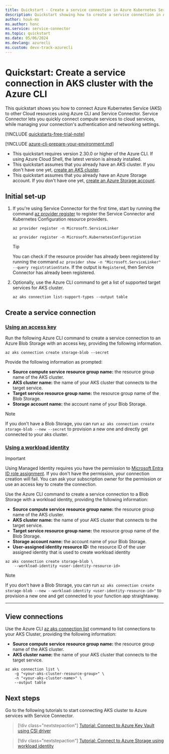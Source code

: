 ```yaml
---
title: Quickstart - Create a service connection in Azure Kubernetes Service (AKS) with the Azure CLI
description: Quickstart showing how to create a service connection in Azure Kubernetes Service (AKS) with the Azure CLI
author: houk-ms
ms.author: honc
ms.service: service-connector
ms.topic: quickstart
ms.date: 05/06/2024
ms.devlang: azurecli
ms.custom: devx-track-azurecli
---
```

# Quickstart: Create a service connection in AKS cluster with the Azure CLI

This quickstart shows you how to connect Azure Kubernetes Service (AKS) to other Cloud resources using Azure CLI and Service Connector. Service Connector lets you quickly connect compute services to cloud services, while managing your connection's authentication and networking settings.

[!INCLUDE [quickstarts-free-trial-note](~/reusable-content/ce-skilling/azure/includes/quickstarts-free-trial-note.md)]

[!INCLUDE [azure-cli-prepare-your-environment.md](~/reusable-content/azure-cli/azure-cli-prepare-your-environment.md)]

* This quickstart requires version 2.30.0 or higher of the Azure CLI. If using Azure Cloud Shell, the latest version is already installed.
* This quickstart assumes that you already have an AKS cluster. If you don't have one yet, [create an AKS cluster](../aks/learn/quick-kubernetes-deploy-cli.md).
* This quickstart assumes that you already have an Azure Storage account. If you don't have one yet, [create an Azure Storage account](../storage/common/storage-account-create.md).

## Initial set-up

1. If you're using Service Connector for the first time, start by running the command [az provider register](/cli/azure/provider#az-provider-register) to register the Service Connector and Kubernetes Configuration resource providers.

   ```azurecli
   az provider register -n Microsoft.ServiceLinker
   ```
   ```azurecli
   az provider register -n Microsoft.KubernetesConfiguration
   ```

   > [!TIP]
   > You can check if the resource provider has already been registered by running the command  `az provider show -n "Microsoft.ServiceLinker" --query registrationState`. If the output is `Registered`, then Service Connector has already been registered.

1. Optionally, use the Azure CLI command to get a list of supported target services for AKS cluster.

   ```azurecli
   az aks connection list-support-types --output table
   ```

## Create a service connection

### [Using an access key](#tab/Using-access-key)

Run the following Azure CLI command to create a service connection to an Azure Blob Storage with an access key, providing the following information.

```azurecli
az aks connection create storage-blob --secret
```

Provide the following information as prompted:

* **Source compute service resource group name:** the resource group name of the AKS cluster.
* **AKS cluster name:** the name of your AKS cluster that connects to the target service.
* **Target service resource group name:** the resource group name of the Blob Storage.
* **Storage account name:** the account name of your Blob Storage.

> [!NOTE]
> If you don't have a Blob Storage, you can run `az aks connection create storage-blob --new --secret` to provision a new one and directly get connected to your aks cluster.

### [Using a workload identity](#tab/Using-Managed-Identity)

> [!IMPORTANT]
> Using Managed Identity requires you have the permission to [Microsoft Entra ID role assignment](../active-directory/managed-identities-azure-resources/howto-assign-access-portal.md). If you don't have the permission, your connection creation will fail. You can ask your subscription owner for the permission or use an access key to create the connection.

Use the Azure CLI command to create a service connection to a Blob Storage with a workload identity, providing the following information:

* **Source compute service resource group name:** the resource group name of the AKS cluster.
* **AKS cluster name:** the name of your AKS cluster that connects to the target service.
* **Target service resource group name:** the resource group name of the Blob Storage.
* **Storage account name:** the account name of your Blob Storage.
* **User-assigned identity resource ID:** the resource ID of the user assigned identity that is used to create workload identity

```azurecli
az aks connection create storage-blob \
    --workload-identity <user-identity-resource-id>
```

> [!NOTE]
> If you don't have a Blob Storage, you can run `az aks connection create storage-blob --new --workload-identity <user-identity-resource-id>"` to provision a new one and get connected to your function app straightaway.

---

## View connections

Use the Azure CLI [az aks connection list](/cli/azure/functionapp/connection#az-functionapp-connection-list) command to list connections to your AKS Cluster, providing the following information:

* **Source compute service resource group name:** the resource group name of the AKS cluster.
* **AKS cluster name:** the name of your AKS cluster that connects to the target service.

```azurecli
az aks connection list \
    -g "<your-aks-cluster-resource-group>" \
    -n "<your-aks-cluster-name>" \
    --output table
```

## Next steps

Go to the following tutorials to start connecting AKS cluster to Azure services with Service Connector.

> [!div class="nextstepaction"]
> [Tutorial: Connect to Azure Key Vault using CSI driver](./tutorial-python-aks-keyvault-csi-driver.md)

> [!div class="nextstepaction"]
> [Tutorial: Connect to Azure Storage using workload identity](./tutorial-python-aks-storage-workload-identity.md)